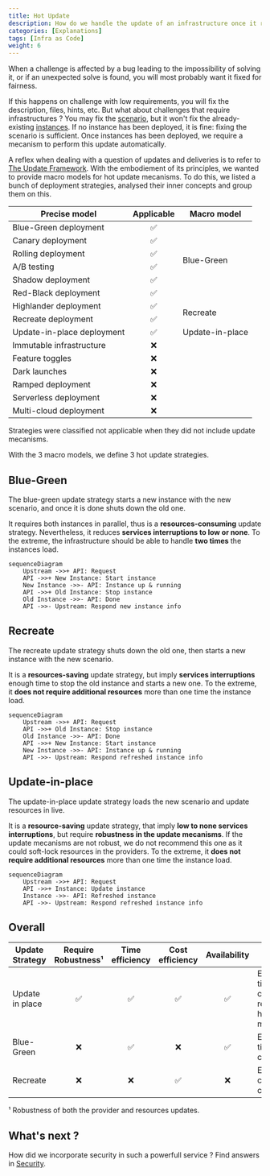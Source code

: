 ```yaml
---
title: Hot Update
description: How do we handle the update of an infrastructure once it runs ?
categories: [Explanations]
tags: [Infra as Code]
weight: 6
---
```


When a challenge is affected by a bug leading to the impossibility of solving it, or if an unexpected solve is found, you will most probably want it fixed for fairness.

If this happens on challenge with low requirements, you will fix the description, files, hints, etc.
But what about challenges that require infrastructures ? You may fix the [scenario](/docs/chall-manager/glossary#scenario), but it won't fix the already-existing [instances](/docs/chall-manager/glossary#instance).
If no instance has been deployed, it is fine: fixing the scenario is sufficient. Once instances has been deployed, we require a mecanism to perform this update automatically.

A reflex when dealing with a question of updates and deliveries is to refer to [The Update Framework](https://theupdateframework.io/).
With the embodiement of its principles, we wanted to provide macro models for hot update mecanisms.
To do this, we listed a bunch of deployment strategies, analysed their inner concepts and group them on this.

<table><thead>
  <tr>
    <th>Precise model</th>
    <th>Applicable</th>
    <th>Macro model</th>
  </tr></thead>
<tbody>
  <tr>
    <td>Blue-Green deployment</td>
    <td align="center">✅</td>
    <td rowspan="6">Blue-Green</td>
  </tr>
  <tr>
    <td>Canary deployment</td>
    <td align="center">✅</td>
  </tr>
  <tr>
    <td>Rolling deployment</td>
    <td align="center">✅</td>
  </tr>
  <tr>
    <td>A/B testing</td>
    <td align="center">✅</td>
  </tr>
  <tr>
    <td>Shadow deployment</td>
    <td align="center">✅</td>
  </tr>
  <tr>
    <td>Red-Black deployment</td>
    <td align="center">✅</td>
  </tr>
  <tr>
    <td>Highlander deployment</td>
    <td align="center">✅</td>
    <td rowspan="2">Recreate</td>
  </tr>
  <tr>
    <td>Recreate deployment</td>
    <td align="center">✅</td>
  </tr>
  <tr>
    <td>Update-in-place deployment</td>
    <td align="center">✅</td>
    <td>Update-in-place</td>
  </tr>
  <tr>
    <td>Immutable infrastructure</td>
    <td align="center">❌</td>
    <td></td>
  </tr>
  <tr>
    <td>Feature toggles</td>
    <td align="center">❌</td>
    <td></td>
  </tr>
  <tr>
    <td>Dark launches</td>
    <td align="center">❌</td>
    <td></td>
  </tr>
  <tr>
    <td>Ramped deployment</td>
    <td align="center">❌</td>
    <td></td>
  </tr>
  <tr>
    <td>Serverless deployment</td>
    <td align="center">❌</td>
    <td></td>
  </tr>
  <tr>
    <td>Multi-cloud deployment</td>
    <td align="center">❌</td>
    <td></td>
  </tr>
</tbody></table>

Strategies were classified not applicable when they did not include update mecanisms.

With the 3 macro models, we define 3 hot update strategies.

## Blue-Green

The blue-green update strategy starts a new instance with the new scenario, and once it is done shuts down the old one.

It requires both instances in parallel, thus is a **resources-consuming** update strategy. Nevertheless, it reduces **services interruptions to low or none**.
To the extreme, the infrastructure should be able to handle **two times** the instances load.

```mermaid
sequenceDiagram
    Upstream ->>+ API: Request
    API ->>+ New Instance: Start instance
    New Instance ->>- API: Instance up & running
    API ->>+ Old Instance: Stop instance
    Old Instance ->>- API: Done
    API ->>- Upstream: Respond new instance info
```

## Recreate

The recreate update strategy shuts down the old one, then starts a new instance with the new scenario.

It is a **resources-saving** update strategy, but imply **services interruptions** enough time to stop the old instance and starts a new one.
To the extreme, it **does not require additional resources** more than one time the instance load.

```mermaid
sequenceDiagram
    Upstream ->>+ API: Request
    API ->>+ Old Instance: Stop instance
    Old Instance ->>- API: Done
    API ->>+ New Instance: Start instance
    New Instance ->>- API: Instance up & running
    API ->>- Upstream: Respond refreshed instance info
```

## Update-in-place

The update-in-place update strategy loads the new scenario and update resources in live.

It is a **resource-saving** update strategy, that imply **low to none services interruptions**, but require **robustness in the update mecanisms**. If the update mecanisms are not robust, we do not recommend this one as it could soft-lock resources in the providers.
To the extreme, it **does not require additional resources** more than one time the instance load.

```mermaid
sequenceDiagram
    Upstream ->>+ API: Request
    API ->>+ Instance: Update instance
    Instance ->>- API: Refreshed instance
    API ->>- Upstream: Respond refreshed instance info
```

## Overall

| Update Strategy | Require Robustness¹ | Time efficiency | Cost efficiency | Availability | TL;DR; |
|---|:---:|:---:|:---:|:---:|---|
| Update in place | ✅ | ✅ | ✅ | ✅ | Efficient in time & cost ; require high maturity |
| Blue-Green      | ❌ | ✅ | ❌ | ✅ | Efficient in time ; costfull |
| Recreate        | ❌ | ❌ | ✅ | ❌ | Efficient in cost ; time consuming |

¹ Robustness of both the provider and resources updates.

## What's next ?

How did we incorporate security in such a powerfull service ?
Find answers in [Security](/docs/chall-manager/design/security).
